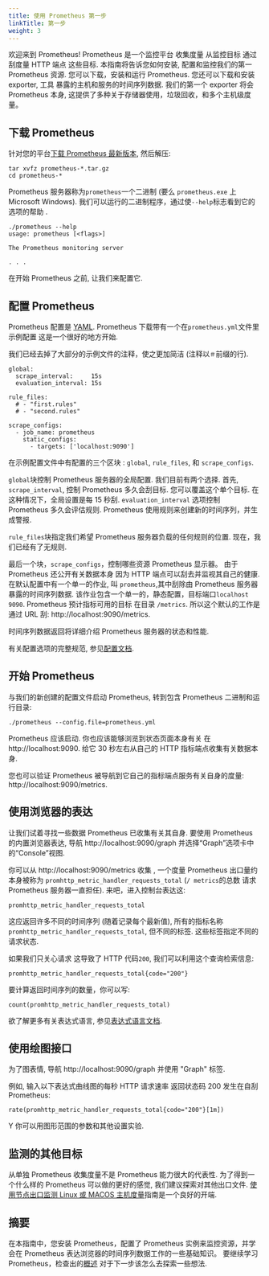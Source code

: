 ```yaml
---
title: 使用 Prometheus 第一步
linkTitle: 第一步
weight: 3
---
```


欢迎来到 Prometheus!
Prometheus 是一个监控平台 收集度量 从监控目标 通过刮度量 HTTP 端点 这些目标.
本指南将告诉您如何安装, 配置和监控我们的第一 Prometheus 资源.
您可以下载，安装和运行 Prometheus.
您还可以下载和安装 exporter, 工具 暴露的主机和服务的时间序列数据.
我们的第一个 exporter 将会 Prometheus 本身, 这提供了多种关于存储器使用，垃圾回收，和多个主机级度量。

## 下载 Prometheus

针对您的平台[下载 Prometheus 最新版本](/download), 然后解压:

```language-bash
tar xvfz prometheus-*.tar.gz
cd prometheus-*
```

Prometheus 服务器称为`prometheus`一个二进制 (要么 `prometheus.exe` 上 Microsoft Windows).
我们可以运行的二进制程序，通过使`--help`标志看到它的选项的帮助 .

```language-bash
./prometheus --help
usage: prometheus [<flags>]

The Prometheus monitoring server

. . .
```

在开始 Prometheus 之前, 让我们来配置它.

## 配置 Prometheus

Prometheus 配置是 [YAML](http://www.yaml.org/start.html).
Prometheus 下载带有一个在`prometheus.yml`文件里示例配置 这是一个很好的地方开始.

我们已经去掉了大部分的示例文件的注释，使之更加简洁 (注释以`＃`前缀的行).

```language-yaml
global:
  scrape_interval:     15s
  evaluation_interval: 15s

rule_files:
  # - "first.rules"
  # - "second.rules"

scrape_configs:
  - job_name: prometheus
    static_configs:
      - targets: ['localhost:9090']
```

在示例配置文件中有配置的三个区块 : `global`, `rule_files`, 和 `scrape_configs`.

`global`块控制 Prometheus 服务器的全局配置.
我们目前有两个选择.
首先, `scrape_interval`, 控制 Prometheus 多久会刮目标.
您可以覆盖这个单个目标.
在这种情况下，全局设置是每 15 秒刮.
`evaluation_interval` 选项控制 Prometheus 多久会评估规则.
Prometheus 使用规则来创建新的时间序列，并生成警报.

`rule_files`块指定我们希望 Prometheus 服务器负载的任何规则的位置.
现在，我们已经有了无规则.

最后一个块，`scrape_configs`，控制哪些资源 Prometheus 显示器。
由于 Prometheus 还公开有关数据本身 因为 HTTP 端点可以刮去并监视其自己的健康.
在默认配置中有一个单一的作业, 叫 `prometheus`,其中刮除由 Prometheus 服务器暴露的时间序列数据.
该作业包含一个单一的，静态配置，目标端口`localhost` `9090`.
Prometheus 预计指标可用的目标 在目录 `/metrics`.
所以这个默认的工作是通过 URL 刮: http://localhost:9090/metrics.

时间序列数据返回将详细介绍 Prometheus 服务器的状态和性能.

有关配置选项的完整规范, 参见[配置文档](/docs/operating/configuration).

## 开始 Prometheus

与我们的新创建的配置文件启动 Prometheus, 转到包含 Prometheus 二进制和运行目录:

```language-bash
./prometheus --config.file=prometheus.yml
```

Prometheus 应该启动.
你也应该能够浏览到状态页面本身有关 在 http://localhost:9090.
给它 30 秒左右从自己的 HTTP 指标端点收集有关数据本身.

您也可以验证 Prometheus 被导航到它自己的指标端点服务有关自身的度量: http://localhost:9090/metrics.

## 使用浏览器的表达

让我们试着寻找一些数据 Prometheus 已收集有关其自身.
要使用 Prometheus 的内置浏览器表达, 导航 http://localhost:9090/graph 并选择“Graph”选项卡中的“Console”视图.

你可以从 http://localhost:9090/metrics 收集 , 一个度量 Prometheus 出口量约本身被称为 `promhttp_metric_handler_requests_total` (`/ metrics`的总数 请求 Prometheus 服务器一直担任).
来吧，进入控制台表达这:

```
promhttp_metric_handler_requests_total
```

这应返回许多不同的时间序列 (随着记录每个最新值), 所有的指标名称 `promhttp_metric_handler_requests_total`, 但不同的标签.
这些标签指定不同的请求状态.

如果我们只关心请求 这导致了 HTTP 代码`200`, 我们可以利用这个查询检索信息:

```
promhttp_metric_handler_requests_total{code="200"}
```

要计算返回时间序列的数量，你可以写:

```
count(promhttp_metric_handler_requests_total)
```

欲了解更多有关表达式语言, 参见[表达式语言文档](/docs/querying/basics/).

## 使用绘图接口

为了图表情, 导航 http://localhost:9090/graph 并使用 "Graph" 标签.

例如, 输入以下表达式曲线图的每秒 HTTP 请求速率 返回状态码 200 发生在自刮 Prometheus:

```
rate(promhttp_metric_handler_requests_total{code="200"}[1m])
```

Y 你可以用图形范围的参数和其他设置实验.

## 监测的其他目标

从单独 Prometheus 收集度量不是 Prometheus 能力很大的代表性.
为了得到一个什么样的 Prometheus 可以做的更好的感觉, 我们建议探索对其他出口文件.
[使用节点出口监测 Linux 或 MACOS 主机度量](/docs/guides/node-exporter)指南是一个良好的开端.

## 摘要

在本指南中，您安装 Prometheus，配置了 Prometheus 实例来监控资源，并学会在 Prometheus 表达浏览器的时间序列数据工作的一些基础知识。
要继续学习 Prometheus，检查出的[概述](/docs/introduction/overview) 对于下一步该怎么去探索一些想法.
